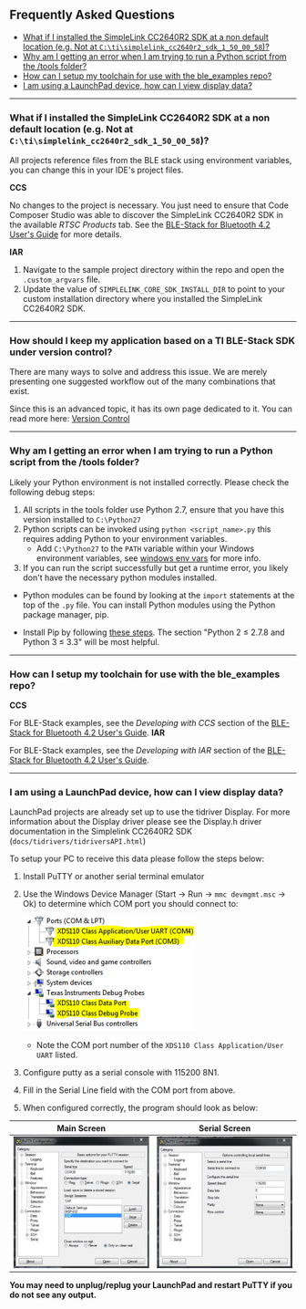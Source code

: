 ## Frequently Asked Questions

* [What if I installed the SimpleLink CC2640R2 SDK at a non default location (e.g. Not at ``C:\ti\simplelink_cc2640r2_sdk_1_50_00_58``)?](#default)
* [Why am I getting an error when I am trying to run a Python script from the /tools folder?](#python)
* [How can I setup my toolchain for use with the ble\_examples repo?](#toolchain)
* [I am using a LaunchPad device, how can I view display data?](#display)
---

### <a name="default"></a>What if I installed the SimpleLink CC2640R2 SDK at a non default location (e.g. Not at ``C:\ti\simplelink_cc2640r2_sdk_1_50_00_58``)?

All projects reference files from the BLE stack using environment variables, you
can change this in your IDE's project files.

**CCS**

No changes to the project is necessary. You just need to ensure that Code
Composer Studio was able to discover the SimpleLink CC2640R2 SDK in the
available *RTSC Products* tab. See the
[BLE-Stack for Bluetooth 4.2 User's Guide](http://software-dl.ti.com/simplelink/esd/simplelink_cc2640r2_sdk/1.50.00.58/exports/docs/blestack/ble_user_guide/html/ble-stack-3.x-guide/index.html)
for more details.


**IAR**

1. Navigate to the sample project directory within the repo and open the
   `.custom_argvars` file.
1. Update the value of ``SIMPLELINK_CORE_SDK_INSTALL_DIR`` to point to your
   custom installation directory where you installed the SimpleLink CC2640R2 SDK.

---
### <a name="versioning"></a>How should I keep my application based on a TI BLE-Stack SDK under version control?

There are many ways to solve and address this issue. We are merely presenting
one suggested workflow out of the many combinations that exist.

Since this is an advanced topic, it has its own page dedicated to it.
You can read more here: [Version Control](suggested_workflow.md)

---

### <a name="python"></a>Why am I getting an error when I am trying to run a Python script from the /tools folder?

Likely your Python environment is not installed correctly. Please check the
following debug steps:

1. All scripts in the tools folder use Python 2.7, ensure that you have this
   version installed to `C:\Python27`
1. Python scripts can be invoked using `python <script_name>.py` this requires
   adding Python to your environment variables.
   * Add ``C:\Python27`` to the `PATH` variable within your Windows environment
     variables, see
     [windows env vars](https://www.java.com/en/download/help/path.xml) for more
     info.
1. If you can run the script successfully but get a runtime error, you likely
   don't have the necessary python modules installed.
  * Python modules can be found by looking at the `import` statements at the top
    of the `.py` file. You can install Python modules using the Python package
    manager, pip.
  - Install Pip by following
    [these steps](http://stackoverflow.com/questions/4750806/how-do-i-install-pip-on-windows).
    The section "Python 2 ≤ 2.7.8 and Python 3 ≤ 3.3" will be most helpful.

---

### <a name="toolchain"></a>How can I setup my toolchain for use with the ble\_examples repo?

**CCS**

For BLE-Stack examples, see the *Developing with CCS* section of the
[BLE-Stack for Bluetooth 4.2 User's Guide](http://software-dl.ti.com/simplelink/esd/simplelink_cc2640r2_sdk/1.50.00.58/exports/docs/blestack/ble_user_guide/html/ble-stack-3.x-guide/index.html).
**IAR**

For BLE-Stack examples, see the *Developing with IAR* section of the
[BLE-Stack for Bluetooth 4.2 User's Guide](http://software-dl.ti.com/simplelink/esd/simplelink_cc2640r2_sdk/1.50.00.58/exports/docs/blestack/ble_user_guide/html/ble-stack-3.x-guide/index.html).

---

### <a name="display"></a>I am using a LaunchPad device, how can I view display data?
LaunchPad projects are already set up to use the tidriver Display. For more
information about the Display driver please see the Display.h driver
documentation in the Simplelink CC2640R2 SDK (`docs/tidrivers/tidriversAPI.html`)

To setup your PC to receive this data please follow the steps below:

1. Install PuTTY or another serial terminal emulator
1. Use the Windows Device Manager (Start &rarr; Run &rarr; `mmc devmgmt.msc`
    &rarr; Ok) to determine which COM port you should connect to:

    ![Device Manager](resources/dev_mgr_xds110.png)
    * Note the COM port number of the `XDS110 Class Application/User UART` listed.
1. Configure putty as a serial console with 115200 8N1.
1. Fill in the Serial Line field with the COM port from above.
1. When configured correctly, the program should look as below:


| Main Screen                                   | Serial Screen                         |
|:---------------------------------------------:|:-------------------------------------:|
| ![Putty Main](resources/putty_main_scrn.png)  | ![Putty serial](resources/putty_serial_scrn.png) |

**You may need to unplug/replug your LaunchPad and restart PuTTY if you do not see any output.**
